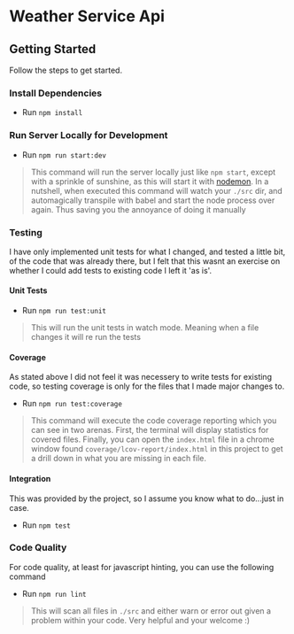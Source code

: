 # Weather Service Api

## Getting Started
Follow the steps to get started.

### Install Dependencies
* Run `npm install`

### Run Server Locally for Development
* Run `npm run start:dev`

>This command will run the server locally just like `npm start`, except with a sprinkle of sunshine, as this will start it with [nodemon](https://nodemon.io/).  In a nutshell, when executed this command will watch your `./src` dir, and automagically transpile with babel and start the node process over again.  Thus saving  you the annoyance of doing it manually

### Testing
I have only implemented unit tests for what I changed, and tested a little bit, of the code that was already there, but I felt that this wasnt an exercise on whether I could add tests to existing code I left it 'as is'. 
#### Unit Tests
* Run `npm run test:unit`

>This will run the unit tests in watch mode. Meaning when a file changes it will re run the tests

#### Coverage
As stated above I did not feel it was necessery to write tests for existing code, so testing coverage is only for the files that I made major changes to.  

* Run `npm run test:coverage`

>This command will execute the code coverage reporting which you can see in two arenas.  First, the terminal will display statistics for covered files.  Finally, you can open the `index.html` file in a chrome window found `coverage/lcov-report/index.html` in this project to get a drill down in what you are missing in each file.

#### Integration
This was provided by the project, so I assume you know what to do...just in case.

* Run `npm test`

### Code Quality
For code quality, at least for javascript hinting, you can use the following command
* Run `npm run lint`

> This will scan all files in `./src` and either warn or error out given a problem within your code.  Very helpful and your welcome :)



